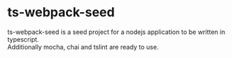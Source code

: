 # ts-webpack-seed
ts-webpack-seed is a seed project for a nodejs application to be written in typescript.  
Additionally mocha, chai and tslint are ready to use.

